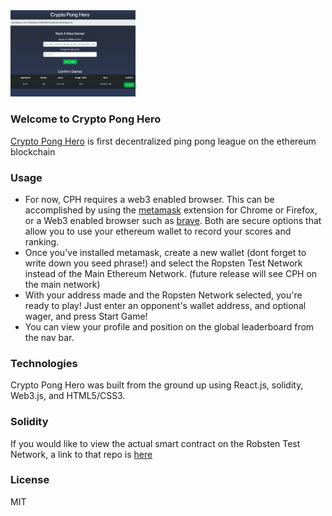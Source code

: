 <img src="./src/assets/preview.png" width="200">


### Welcome to Crypto Pong Hero

[Crypto Pong Hero](http://crypto-pong-hero.surge.sh/) is first decentralized ping pong league on the ethereum blockchain

### Usage

+ For now, CPH requires a web3 enabled browser.  This can be accomplished by using the [metamask](https://metamask.io/) extension for Chrome or Firefox, or a Web3 enabled browser such as [brave](https://brave.com/).  Both are secure options that allow you to use your ethereum wallet to record your scores and ranking.
+ Once you've installed metamask, create a new wallet (dont forget to write down you seed phrase!) and select the Ropsten Test Network instead of the Main Ethereum Network.  (future release will see CPH on the main network)
+ With your address made and the Ropsten Network selected, you're ready to play!  Just enter an opponent's wallet address, and optional wager, and press Start Game!
+ You can view your profile and position on the global leaderboard from the nav bar.



### Technologies

Crypto Pong Hero was built from the ground up using React.js, solidity, Web3.js, and HTML5/CSS3.  

### Solidity

If you would like to view the actual smart contract on the Robsten Test Network, a link to that repo is [here](https://github.com/N-Will-Lee/crypto-pong-hero-contract)

### License

MIT